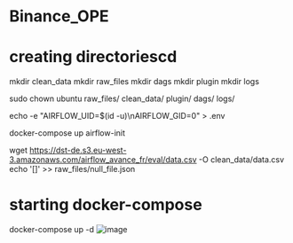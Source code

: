 # Binance_OPE
# creating directoriescd 
mkdir clean_data
mkdir raw_files
mkdir dags
mkdir plugin
mkdir logs

sudo chown ubuntu raw_files/ clean_data/ plugin/ dags/ logs/

echo -e "AIRFLOW_UID=$(id -u)\nAIRFLOW_GID=0" > .env

docker-compose up airflow-init

wget https://dst-de.s3.eu-west-3.amazonaws.com/airflow_avance_fr/eval/data.csv -O clean_data/data.csv
echo '[]' >> raw_files/null_file.json

# starting docker-compose
docker-compose up -d
![image](https://github.com/KyoBat/Binance_OPE/assets/127420606/acc1f11a-b5c2-4f4a-a2f5-c3893c91117f)
